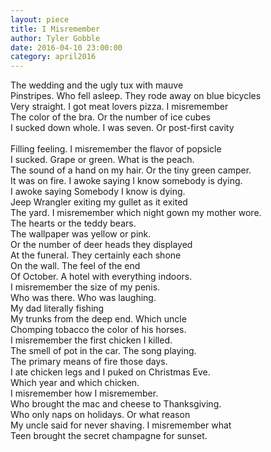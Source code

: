 ```yaml
---
layout: piece
title: I Misremember
author: Tyler Gobble
date: 2016-04-10 23:00:00
category: april2016
---
```

The wedding and the ugly tux with mauve <br> 
Pinstripes. Who fell asleep. They rode away on blue bicycles <br> 
Very straight. I got meat lovers pizza. I misremember <br> 
The color of the bra. Or the number of ice cubes <br> 
I sucked down whole. I was seven. Or post-first cavity<br>   
Filling feeling. I misremember the flavor of popsicle <br> 
I sucked. Grape or green. What is the peach. <br> 
The sound of a hand on my hair. Or the tiny green camper.<br> 
It was on fire. I awoke saying I know somebody is dying. <br> 
I awoke saying Somebody I know is dying. <br> 
Jeep Wrangler exiting my gullet as it exited<br> 
The yard. I misremember which night gown my mother wore.<br> 
The hearts or the teddy bears. <br> 
The wallpaper was yellow or pink. <br> 
Or the number of deer heads they displayed  <br> 
At the funeral. They certainly each shone  <br> 
On the wall. The feel of the end  <br> 
Of October. A hotel with everything indoors. <br> 
I misremember the size of my penis. <br> 
Who was there. Who was laughing. <br> 
My dad literally fishing  <br> 
My trunks from the deep end. Which uncle <br> 
Chomping tobacco the color of his horses. <br> 
I misremember the first chicken I killed. <br> 
The smell of pot in the car. The song playing. <br> 
The primary means of fire those days. <br> 
I ate chicken legs and I puked on Christmas Eve. <br> 
Which year and which chicken.<br> 
I misremember how I misremember. <br> 
Who brought the mac and cheese to Thanksgiving. <br> 
Who only naps on holidays. Or what reason <br> 
My uncle said for never shaving. I misremember what <br> 
Teen brought the secret champagne for sunset.

